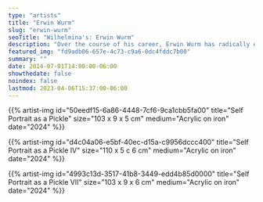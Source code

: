 ```yaml
---
type: "artists"
title: "Erwin Wurm"
slug: "erwin-wurm"
seoTitle: "Wilhelmina's: Erwin Wurm"
description: "Over the course of his career, Erwin Wurm has radically expanded conceptions of sculpture, space and the human form. His sculptures straddle abstraction and representation, presenting familiar objects in a surprising and inventive way that prompts viewers to consider them in a new light. He often explores mundane, everyday decisions as well as existential questions in his works, focusing on the objects that help us cope with daily life and through which we ultimately define ourselves. These include the material objects that surround us – the clothes we wear, the cars we drive, the food we eat and the homes we live in. He was born in 1954, and lives in Vienna and Limberg, Austria."
featured_img: "fd9adb06-657e-4c73-c9a6-0dc4fddc7b00"
summary: ""
date: 2014-07-01T14:00:00-06:00
showthedate: false
noindex: false
lastmod: 2023-04-06T15:37:00-06:00
---
```

{{% artist-img id="50eedf15-6a86-4448-7cf6-9ca1cbb5fa00" title="Self Portrait as a Pickle" size="103 x 9 x 5 cm" medium="Acrylic on iron" date="2024" %}}

{{% artist-img id="d4c04a06-e5bf-40ec-d15a-c9956dccc400" title="Self Portrait as a Pickle IV" size="110 x 5 c 6 cm" medium="Acrylic on iron" date="2024" %}}

{{% artist-img id="4993c13d-3517-41b8-3449-edd4b85d0000" title="Self Portrait as a Pickle VII" size="103 x 9 x 6 cm" medium="Acrylic on iron" date="2024" %}}

